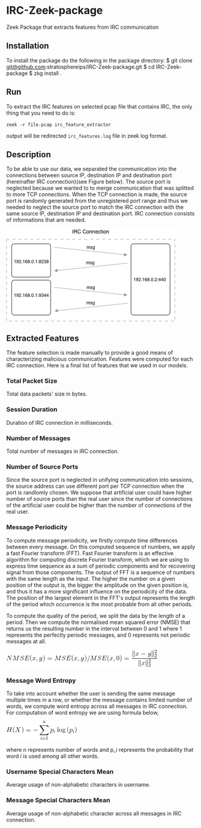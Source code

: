# IRC-Zeek-package
Zeek Package that extracts features from IRC communication

## Installation
To install the package do the following in the package directory:
    $ git clone git@github.com:stratosphereips/IRC-Zeek-package.git
    $ cd IRC-Zeek-package
    $ zkg install .

## Run
To extract the IRC features on selected pcap file that contains IRC, the only thing that you need to do is:

    zeek -r file.pcap irc_feature_extractor

output will be redirected `irc_features.log` file in zeek log format.

## Description
To be able to use our data, we separated the communication into the connections between source IP, destination IP and destination port (hereinafter IRC connection)(see Figure below). The source port is neglected because we wanted to to merge communication that was splitted to more TCP connections. When the TCP connection is made, the source port is randomly generated from the unregistered port range and thus we needed to neglect the source port to match the IRC connection with the same source IP, destination IP and destination port. 
IRC connection consists of informations that are needed.

![IRC Connection Scheme](figs/irc-connection.png)

## Extracted Features
The feature selection is made manually to provide a good means of characterizing malicious communication. Features were computed for each IRC connection. Here is a final list of features that we used in our models.
### Total Packet Size
Total data packets' size in bytes.
### Session Duration
Duration of IRC connection in milliseconds.
### Number of Messages
Total number of messages in IRC connection.
### Number of Source Ports
Since the source port is neglected in unifying communication into sessions, the source address can use different port per TCP connection when the port is randlomly chosen. We suppose that artificial user could have higher number of source ports than the real user since the number of connections of the artificial user could be higher than the number of connections of the real user.
### Message Periodicity
To compute message periodicity, we firstly compute time differences between every message. On this computed sequence of numbers, we apply a fast Fourier transform (FFT). Fast Fourier transform is an effective algorithm for computing discrete Fourier transform, which we are using to express time sequence as a sum of periodic components and for recovering signal from those components. The output of FFT is a sequence of numbers with the same length as the input. The higher the number on a given position of the output is, the bigger the amplitude on the given position is, and thus it has a more significant influence on the periodicity of the data. The position of the largest element in the FFT's output represents the length of the period which occurrence is the most probable from all other periods.

To compute the quality of the period, we split the data by the length of a period. Then we compute the normalised mean squared error (NMSE) that returns us the resulting number in the interval between 0 and 1 where 1 represents the perfectly periodic messages, and 0 represents not periodic messages at all.

![](figs/formula_per.gif)

### Message Word Entropy
To take into account whether the user is sending the same message multiple times in a row, or whether the message contains limited number of words, we compute word entropy across all messages in IRC connection. For computation of word entropy we are using formula below,

![](figs/formula_entropy.gif)

where n represents number of words and p_i represents the probability that word $i$ is used among all other words.
### Username Special Characters Mean
Average usage of non-alphabetic characters in username.
### Message Special Characters Mean
Average usage of non-alphabetic character across all messages in IRC connection.
